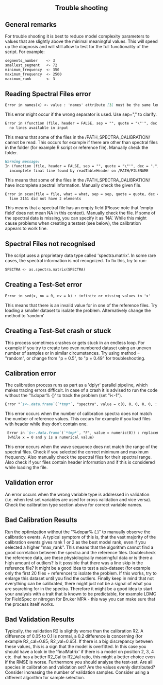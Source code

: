 
<h2 align="center"> Trouble shooting </h2>

## General remarks

For trouble shooting it is best to reduce model complexity parameters to values that are slightly above the minimal meaningful values. This will speed up the diagnosis and will still allow to test for the full functionality of the script. 
For example:
```md
segments_number    <- 3
smallest_segment   <- 72
minimum_frequency  <- 350
maximum_frequency  <- 2500
maximum_rank       <- 3
```



## Reading Spectral Files error
 ```md
 Error in names(x) <- value : 'names' attribute [3] must be the same length as the vector [2]
 ```
This error might occur if the wrong separator is used. Use sep="," to clarify.

```md
Error in (function (file, header = FALSE, sep = "", quote = "\"'", dec = ".",  : 
  no lines available in input
```
This means that some of the files in the /PATH_SPECTRA_CALIBRATION/ cannot be read. This occurs for example if there are other than spectral files in the folder (for example R script or reference file). Manually check the folder.

```md
Warning message:
In (function (file, header = FALSE, sep = "", quote = "\"'", dec = ".",  :
  incomplete final line found by readTableHeader on /PATH/FILENAME
```
This means that some of the files in the /PATH_SPECTRA_CALIBRATION/ have incomplete spectral information. Manually check the given file.
```md
Error in scan(file = file, what = what, sep = sep, quote = quote, dec = dec,  : 
  line 2151 did not have 2 elements
```
This means that a spectral file has an empty field (Please note that ‘empty field’ does not mean NA in this context). Manually check the file. If some of the spectral data is missing, you can specify it as ‘NA’. While this might cause problems when creating a testset (see below), the calibration appears to work fine.

## Spectral Files not recognised  
The script uses a proprietary data type called 'spectra.matrix'. In some rare cases, the spectral information is not recognized.
To fix this, try to run:
 ```md
SPECTRA <- as.spectra.matrix(SPECTRA)
 ```
## Creating a Test-Set error
```md
Error in svd(x, nu = 0, nv = k) : infinite or missing values in 'x'
```
This means that there is an invalid value for in one of the reference files. Try loading a smaller dataset to isolate the problem. Alternatively change the method to ‘random’

## Creating a Test-Set crash or stuck
This process sometimes crashes or gets stuck in an endless loop. For example if you try to create two even numbered dataset using an uneven number of samples or in similar circumstances. Try using method = "random", or change from "p = 0.5", to "p = 0.49" for troubleshooting.

## Calibration error
The calibration process runs as part as a 'dplyr' parallel pipeline, which makes tracing errors difficult. In case of a crash it is advised to run the code without the '%dopar% {}' to track the problem (set "i<-1"). 

 ```md
 Error "`$<-.data.frame`(`*tmp*`, "spectra", value = c(0, 0, 0, 0, 0, : replacement has x rows, data has y"
  ```
This error occurs when the number of calibration spectra does not match the number of reference values. This occurs for example if you load files with header while they don’t contain one.


```md
 Error in `$<-.data.frame`(`*tmp*`, "F", value = numeric(0)) : replacement has x rows, data has y
 (while x = 0 and y is a numerical value)
```
This error occurs when the wave sequence does not match the range of the spectral files. Check if you selected the correct minimum and maximum frequency. Also manually check the spectral files for their spectral range. Also check if your files contain header information and if this is considered while loading the file.

## Validation error
An error occurs when the wrong variable type is addressed in validation (i.e. when test set variables are used for cross validation and vice versa). Check the calibration type section above for correct variable names.

## Bad Calibration Results
Run the optimization without the "%dopar% {.}" to manually observe the calibration events. A typical symptom of this is, that the vast majority of the calibration events gives rank 1 or 2 as the best model rank, even if you selected a higher "max_rank". This means that the algorithm cannot find a good correlation between the spectra and the reference files. Doublecheck the reference data, are these physiologically meaningful data or is there a high amount of outliers? Is it possible that there was a line skip in the reference file? It might be a good idea to test a sub-dataset (for example only the first 20 files + reference) to isolate the problem. If this works, try to enlarge this dataset until you find the outliers. Finally keep in mind that not everything can be calibrated, there might just not be a signal of what you are searching for in the spectra. Therefore it might be a good idea to start your analysis with a trait that is known to be predictable, for example LDMC for FieldSpec or nitrogen for Bruker MPA - this way you can make sure that the process itself works.

## Bad Validation Results
Typically, the validation R2 is slightly worse than the calibration R2. A difference of 0.05 to 0.1 is normal, a 0.2 difference is concerning (for example R2_cal=0.85; R2_val=0.65). If there is a big discrepancy between these values, this is a sign that the model is overfitted. In this case you should have a look in the 'finalMatrix' if there is a model on position 2, 3, 4 etc. that has a better R2_Cal to R2_Val ratio, this might a better choice even if the RMSE is worse. Furthermore you should analyse the test-set. Are all species in calibration and validation set? Are the values evenly distributed? Consider increasing the number of validation samples. Consider using a different algorithm for sample selection.

